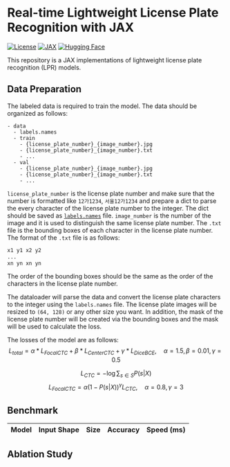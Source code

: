 # Real-time Lightweight License Plate Recognition with JAX

[![License](https://img.shields.io/badge/license-MIT-blue.svg)](LICENSE) 
[![JAX](https://img.shields.io/badge/JAX-0.4.25-blue)](https://github.com/google/jax) 
[![Hugging Face](https://img.shields.io/badge/%F0%9F%A4%97%20Hugging%20Face-Spaces-blue)](https://huggingface.co/spaces/noahzhy/KR_LPR_TF)

This repository is a JAX implementations of lightweight license plate recognition (LPR) models.

## Data Preparation

The labeled data is required to train the model. The data should be organized as follows:

```dir
- data
  - labels.names
  - train
    - {license_plate_number}_{image_number}.jpg
    - {license_plate_number}_{image_number}.txt
    - ...
  - val
    - {license_plate_number}_{image_number}.jpg
    - {license_plate_number}_{image_number}.txt
    - ...
```

`license_plate_number` is the license plate number and make sure that the number is formatted like `12가1234`, `서울12가1234` and prepare a dict to parse the every character of the license plate number to the integer. The dict should be saved as [`labels.names`](data/labels.names) file. `image_number` is the number of the image and it is used to distinguish the same license plate number. The `.txt` file is the bounding boxes of each character in the license plate number. The format of the `.txt` file is as follows:

```txt
x1 y1 x2 y2
...
xn yn xn yn
```

The order of the bounding boxes should be the same as the order of the characters in the license plate number.

The dataloader will parse the data and convert the license plate characters to the integer using the `labels.names` file. The license plate images will be resized to `(64, 128)` or any other size you want. In addition, the mask of the license plate number will be created via the bounding boxes and the mask will be used to calculate the loss.

The losses of the model are as follows:
$$
L_{total} = \alpha * L_{FocalCTC} + \beta * L_{CenterCTC} + \gamma * L_{DiceBCE}, \quad \alpha = 1.5, \beta = 0.01, \gamma = 0.5
$$

$$
L_{CTC} = -\log \sum_{s \in S} P(s|X)
$$
$$
L_{FocalCTC} = \alpha (1 - P(s|X))^\gamma L_{CTC}, \quad \alpha = 0.8, \gamma = 3
$$

<!-- $$
L_{DiceBCE} = L_{Dice} + L_{BCE}
$$
$$
L_{Dice} = 1 - \frac{2|Y \cap \hat{Y}|}{|Y| + |\hat{Y}|}
$$
$$
L_{BCE} = -\frac{1}{N} \sum_{i=1}^N (Y_i \log(\hat{Y}_i) + (1 - Y_i) \log(1 - \hat{Y}_i))
$$

$$
L_{CenterCTC} = -\log \sum_{s \in S} P(s|X) \cdot \exp(-\frac{(x - \mu_x)^2}{2\sigma_x^2} - \frac{(y - \mu_y)^2}{2\sigma_y^2})
$$ -->

## Benchmark

|  Model    | Input Shape  |  Size  | Accuracy | Speed (ms) |
| --------- | ------------ | ------ | -------- | ----------:|


## Ablation Study
